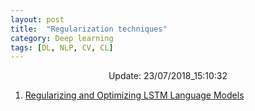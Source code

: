 ```yaml
---
layout: post
title:  "Regularization techniques"
category: Deep learning
tags: [DL, NLP, CV, CL]
---
```






<center> Update: 23/07/2018_15:10:32</center>

  	
1. [ Regularizing and Optimizing LSTM Language Models](https://rawgit.com/elbayadm/PaperNotes/master/notes/regularization/2017-Regularizing-and-Optimizing-LSTM-Language-Models.html)
